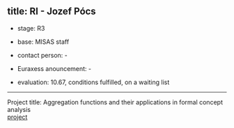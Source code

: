 title: RI - Jozef Pócs 
---

* stage: R3

* base: MISAS staff

* contact person: -

* Euraxess anouncement: - 

* evaluation:   10.67, conditions fulfilled, on a waiting list 

---
Project title: Aggregation functions and their applications in formal concept analysis     
[project](RI_pocs/pocs_final.docx)


